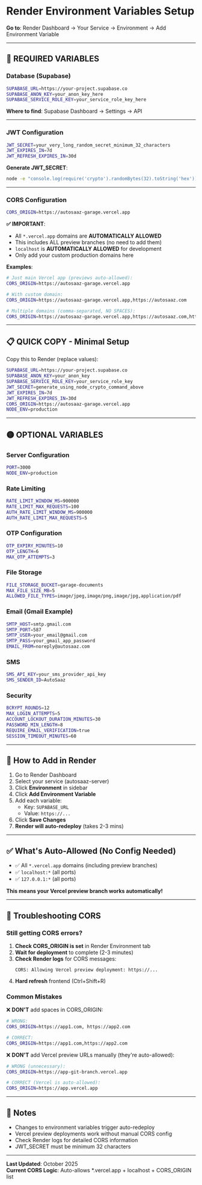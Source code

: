 # Render Environment Variables Setup

**Go to**: Render Dashboard → Your Service → Environment → Add Environment Variable

---

## 🔴 REQUIRED VARIABLES

### Database (Supabase)

```bash
SUPABASE_URL=https://your-project.supabase.co
SUPABASE_ANON_KEY=your_anon_key_here
SUPABASE_SERVICE_ROLE_KEY=your_service_role_key_here
```

**Where to find**: Supabase Dashboard → Settings → API

---

### JWT Configuration

```bash
JWT_SECRET=your_very_long_random_secret_minimum_32_characters
JWT_EXPIRES_IN=7d
JWT_REFRESH_EXPIRES_IN=30d
```

**Generate JWT_SECRET**:
```bash
node -e "console.log(require('crypto').randomBytes(32).toString('hex'))"
```

---

### CORS Configuration

```bash
CORS_ORIGIN=https://autosaaz-garage.vercel.app
```

**✅ IMPORTANT**: 
- All `*.vercel.app` domains are **AUTOMATICALLY ALLOWED**
- This includes ALL preview branches (no need to add them)
- `localhost` is **AUTOMATICALLY ALLOWED** for development
- Only add your custom production domains here

**Examples**:
```bash
# Just main Vercel app (previews auto-allowed):
CORS_ORIGIN=https://autosaaz-garage.vercel.app

# With custom domain:
CORS_ORIGIN=https://autosaaz-garage.vercel.app,https://autosaaz.com

# Multiple domains (comma-separated, NO SPACES):
CORS_ORIGIN=https://autosaaz-garage.vercel.app,https://autosaaz.com,https://www.autosaaz.com
```

---

## 📋 QUICK COPY - Minimal Setup

Copy this to Render (replace values):

```bash
SUPABASE_URL=https://your-project.supabase.co
SUPABASE_ANON_KEY=your_anon_key
SUPABASE_SERVICE_ROLE_KEY=your_service_role_key
JWT_SECRET=generate_using_node_crypto_command_above
JWT_EXPIRES_IN=7d
JWT_REFRESH_EXPIRES_IN=30d
CORS_ORIGIN=https://autosaaz-garage.vercel.app
NODE_ENV=production
```

---

## 🟡 OPTIONAL VARIABLES

### Server Configuration
```bash
PORT=3000
NODE_ENV=production
```

### Rate Limiting
```bash
RATE_LIMIT_WINDOW_MS=900000
RATE_LIMIT_MAX_REQUESTS=100
AUTH_RATE_LIMIT_WINDOW_MS=900000
AUTH_RATE_LIMIT_MAX_REQUESTS=5
```

### OTP Configuration
```bash
OTP_EXPIRY_MINUTES=10
OTP_LENGTH=6
MAX_OTP_ATTEMPTS=3
```

### File Storage
```bash
FILE_STORAGE_BUCKET=garage-documents
MAX_FILE_SIZE_MB=5
ALLOWED_FILE_TYPES=image/jpeg,image/png,image/jpg,application/pdf
```

### Email (Gmail Example)
```bash
SMTP_HOST=smtp.gmail.com
SMTP_PORT=587
SMTP_USER=your_email@gmail.com
SMTP_PASS=your_gmail_app_password
EMAIL_FROM=noreply@autosaaz.com
```

### SMS
```bash
SMS_API_KEY=your_sms_provider_api_key
SMS_SENDER_ID=AutoSaaz
```

### Security
```bash
BCRYPT_ROUNDS=12
MAX_LOGIN_ATTEMPTS=5
ACCOUNT_LOCKOUT_DURATION_MINUTES=30
PASSWORD_MIN_LENGTH=8
REQUIRE_EMAIL_VERIFICATION=true
SESSION_TIMEOUT_MINUTES=60
```

---

## 🔧 How to Add in Render

1. Go to Render Dashboard
2. Select your service (autosaaz-server)
3. Click **Environment** in sidebar
4. Click **Add Environment Variable**
5. Add each variable:
   - Key: `SUPABASE_URL`
   - Value: `https://...`
6. Click **Save Changes**
7. **Render will auto-redeploy** (takes 2-3 mins)

---

## ✅ What's Auto-Allowed (No Config Needed)

- ✅ All `*.vercel.app` domains (including preview branches)
- ✅ `localhost:*` (all ports)
- ✅ `127.0.0.1:*` (all ports)

**This means your Vercel preview branch works automatically!**

---

## 🚨 Troubleshooting CORS

### Still getting CORS errors?

1. **Check CORS_ORIGIN is set** in Render Environment tab
2. **Wait for deployment** to complete (2-3 minutes)
3. **Check Render logs** for CORS messages:
   ```
   CORS: Allowing Vercel preview deployment: https://...
   ```
4. **Hard refresh** frontend (Ctrl+Shift+R)

### Common Mistakes

❌ **DON'T** add spaces in CORS_ORIGIN:
```bash
# WRONG:
CORS_ORIGIN=https://app1.com, https://app2.com

# CORRECT:
CORS_ORIGIN=https://app1.com,https://app2.com
```

❌ **DON'T** add Vercel preview URLs manually (they're auto-allowed):
```bash
# WRONG (unnecessary):
CORS_ORIGIN=https://app-git-branch.vercel.app

# CORRECT (Vercel is auto-allowed):
CORS_ORIGIN=https://app.vercel.app
```

---

## 📝 Notes

- Changes to environment variables trigger auto-redeploy
- Vercel preview deployments work without manual CORS config
- Check Render logs for detailed CORS information
- JWT_SECRET must be minimum 32 characters

---

**Last Updated**: October 2025  
**Current CORS Logic**: Auto-allows *.vercel.app + localhost + CORS_ORIGIN list
